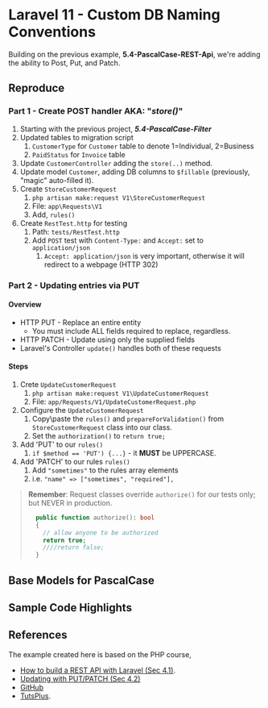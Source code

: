 # Laravel 11 - Custom DB Naming Conventions

Building on the previous example, **5.4-PascalCase-REST-Api**, we're adding the ability to Post, Put, and Patch.

## Reproduce

### Part 1 - Create POST handler AKA: "_store()_"

1. Starting with the previous project, _**5.4-PascalCase-Filter**_
2. Updated tables to migration script
   1. `CustomerType` for `Customer` table to denote 1=Individual, 2=Business
   2. `PaidStatus` for `Invoice` table
3. Update `CustomerController` adding the `store(..)` method.
4. Update model `Customer`, adding DB columns to `$fillable` (previously, "magic" auto-filled it).
5. Create `StoreCustomerRequest`
   1. `php artisan make:request V1\StoreCustomerRequest`
   2. File: `app\Requests\V1`
   3. Add, `rules()`
6. Create `RestTest.http` for testing
   1. Path: `tests/RestTest.http`
   2. Add `POST` test with `Content-Type:` and `Accept:` set to `application/json`
      1. `Accept: application/json` is very important, otherwise it will redirect to a webpage (HTTP 302)

### Part 2 - Updating entries via PUT

#### Overview

* HTTP PUT - Replace an entire entity
  * You must include ALL fields required to replace, regardless.
* HTTP PATCH - Update using only the supplied fields
* Laravel's Controller `update()` handles both of these requests

#### Steps

1. Crete `UpdateCustomerRequest`
   1. `php artisan make:request V1\UpdateCustomerRequest`
   2. File: `app/Requests/V1/UpdateCustomerRequest.php`
2. Configure the `UpdateCustomerRequest`
   1. Copy\paste the `rules()` and `prepareForValidation()` from `StoreCustomerRequest` class into our class.
   2. Set the `authorization()` to `return true;`
3. Add 'PUT' to our `rules()`
   1. `if $method == 'PUT') {...}` - it **MUST** be UPPERCASE.
4. Add 'PATCH' to our rules `rules()`
   1. Add  `"sometimes"` to the rules array elements
   2. i.e. `"name" => ["sometimes", "required"],`

> **Remember**: Request classes override `authorize()` for our tests only; but NEVER in production.
>
> ```php
>   public function authorize(): bool
>   {
>     // allow anyone to be authorized
>     return true;
>     ////return false;
>   }
> ```

## Base Models for PascalCase

## Sample Code Highlights

## References

The example created here is based on the PHP course,

* [How to build a REST API with Laravel (Sec 4.1)](https://youtu.be/YGqCZjdgJJk?t=3940).
* [Updating with PUT/PATCH (Sec 4.2)](https://youtu.be/YGqCZjdgJJk?t=4487)
* [GitHub](https://github.com/tutsplus/build-a-restful-api-with-laravel-2022)
* [TutsPlus](https://code.tutsplus.com/how-to-build-a-rest-api-with-laravel-php-full-course--cms-93786t).

